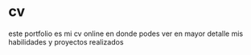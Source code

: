 # cv
este portfolio  es mi cv online en donde podes ver en mayor detalle mis habilidades y proyectos realizados